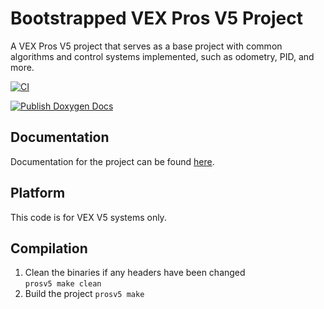 # Bootstrapped VEX Pros V5 Project
A VEX Pros V5 project that serves as a base project with common algorithms and control systems implemented, such as odometry, PID, and more.

[![CI](https://github.com/AritroSaha10/bootstrapped-vex-v5/actions/workflows/main.yml/badge.svg?branch=master)](https://github.com/AritroSaha10/bootstrapped-vex-v5/actions/workflows/main.yml)

[![Publish Doxygen Docs](https://github.com/AritroSaha10/bootstrapped-vex-v5/actions/workflows/publish_doxygen.yml/badge.svg?branch=master)](https://github.com/AritroSaha10/bootstrapped-vex-v5/actions/workflows/publish_doxygen.yml)

## Documentation
Documentation for the project can be found [here](https://aritrosaha10.github.io/bootstrapped-vex-v5/).
## Platform
This code is for VEX V5 systems only.

## Compilation
1. Clean the binaries if any headers have been changed  
`prosv5 make clean`
2. Build the project
`prosv5 make`
